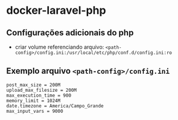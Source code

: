 # docker-laravel-php


## Configurações adicionais do php
- criar volume referenciando arquivo: `<path-config>/config.ini:/usr/local/etc/php/conf.d/config.ini:ro`

## Exemplo arquivo `<path-config>/config.ini`

````
post_max_size = 200M
upload_max_filesize = 200M
max_execution_time = 900
memory_limit = 1024M
date.timezone = America/Campo_Grande
max_input_vars = 9000
````
